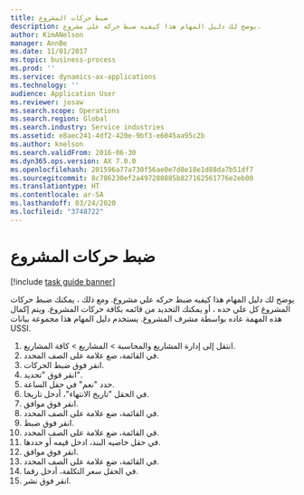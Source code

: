 ```yaml
---
title: ضبط حركات المشروع
description: يوضح لك دليل المهام هذا كيفيه ضبط حركه علي مشروع.
author: KimANelson
manager: AnnBe
ms.date: 11/01/2017
ms.topic: business-process
ms.prod: ''
ms.service: dynamics-ax-applications
ms.technology: ''
audience: Application User
ms.reviewer: josaw
ms.search.scope: Operations
ms.search.region: Global
ms.search.industry: Service industries
ms.assetid: e8aec241-4df2-420e-9bf3-e6045aa95c2b
ms.author: knelson
ms.search.validFrom: 2016-06-30
ms.dyn365.ops.version: AX 7.0.0
ms.openlocfilehash: 201596a77a730f56ae0e7d8e18e1d88da7b51df7
ms.sourcegitcommit: 8c786230ef2a497280885b827162561776e2eb00
ms.translationtype: HT
ms.contentlocale: ar-SA
ms.lasthandoff: 03/24/2020
ms.locfileid: "3748722"
---
```

# <a name="adjust-project-transactions"></a>ضبط حركات المشروع

[!include [task guide banner](../../includes/task-guide-banner.md)]

يوضح لك دليل المهام هذا كيفيه ضبط حركه علي مشروع. ومع ذلك ، يمكنك ضبط حركات المشروع كل علي حده ، أو يمكنك التحديد من قائمه بكافة حركات المشروع. ويتم إكمال هذه المهمة عاده بواسطة مشرف المشروع. يستخدم دليل المهام هذا مجموعة بيانات USSI.

1. انتقل إلى إدارة المشاريع والمحاسبة > المشاريع > كافة المشاريع. 
2. في القائمة، ضع علامة على الصف المحدد. 
3. انقر فوق ضبط الحركات. 
4. انقر فوق "تحديد". 
5. حدد "نعم" في حقل الساعة. 
6. في الحقل "تاريخ الانتهاء"، أدخل تاريخا. 
7. انقر فوق موافق. 
8. في القائمة، ضع علامة على الصف المحدد. 
9. انقر فوق ضبط. 
10. في القائمة، ضع علامة على الصف المحدد. 
11. في حقل خاصيه البند، ادخل قيمه أو حددها. 
12. انقر فوق موافق. 
13. في القائمة، ضع علامة على الصف المحدد. 
14. في الحقل سعر التكلفة، أدخل رقما. 
15. انقر فوق نشر. 
